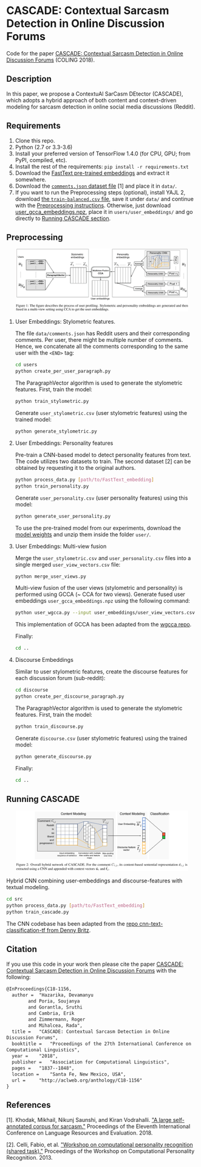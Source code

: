 # CASCADE: Contextual Sarcasm Detection in Online Discussion Forums

Code for the paper [CASCADE: Contextual Sarcasm Detection in Online Discussion Forums](http://aclweb.org/anthology/C18-1156) (COLING 2018).

## Description

In this paper, we propose a ContextuAl SarCasm DEtector (CASCADE), which adopts a hybrid approach of both content and context-driven modeling for sarcasm detection in online social media discussions (Reddit).

## Requirements

1. Clone this repo.
2. Python (2.7 or 3.3-3.6)  
3. Install your preferred version of TensorFlow 1.4.0 (for CPU, GPU; from PyPI, compiled, etc).
4. Install the rest of the requirements: `pip install -r requirements.txt`
5. Download the [FastText pre-trained embeddings](https://s3-us-west-1.amazonaws.com/fasttext-vectors/crawl-300d-2M.vec.zip) and extract it somewhere.
6. Download the [`comments.json` dataset file](https://drive.google.com/file/d/1ew-85sh2z3fv1yGgIwBoeIHUvP8fMnxU/view?usp=sharing) [1] and place it in `data/`.
7. If you want to run the Preprocessing steps (optional), install YAJL 2, download [the `train-balanced.csv` file](https://drive.google.com/file/d/18GwcTqXo_lcMJmc5ms6s2KaL0Dh-95GP/view), save it under `data/` and continue with the [Preprocessing instructions](#preprocessing). Otherwise, just download [user_gcca_embeddings.npz](https://drive.google.com/file/d/1mQoe_48LO67plyo98DVeCC9NabVXdm82/view?usp=sharing), place it in `users/user_embeddings/` and go directly to [Running CASCADE section](#running-cascade).

## Preprocessing

<p align="center">
  <img src="cca.jpg" alt="User Embeddings" width="90%">
</p>

1. User Embeddings: Stylometric features.

    The file `data/comments.json` has Reddit users and their corresponding comments. Per user, there might be multiple number of comments. Hence, we concatenate all the comments corresponding to the same user with the `<END>` tag:

    ```bash
    cd users
    python create_per_user_paragraph.py
    ```

    The ParagraphVector algorithm is used to generate the stylometric features. First, train the model:

    ```bash
    python train_stylometric.py
    ```
        
    Generate `user_stylometric.csv` (user stylometric features) using the trained model:
     
    ```bash
    python generate_stylometric.py
    ```

2. User Embeddings: Personality features

    Pre-train a CNN-based model to detect personality features from text. The code utilizes two datasets to train. The second dataset [2] can be obtained by requesting it to the original authors.
     
    ```bash
    python process_data.py [path/to/FastText_embedding]
    python train_personality.py
    ```

    Generate `user_personality.csv` (user personality features) using this model:

    ```bash
    python generate_user_personality.py
    ```
    
    To use the pre-trained model from our experiments, download the [model weights](https://drive.google.com/file/d/1KK0p6tStgaEXLtAni1u3_W2jGlq8g1Nq/view?usp=sharing) and unzip them inside the folder `user/`.

3. User Embeddings: Multi-view fusion

    Merge the `user_stylometric.csv` and `user_personality.csv` files into a single merged `user_view_vectors.csv` file:
    
    ```bash
    python merge_user_views.py
    ```
    
    Multi-view fusion of the user views (stylometric and personality) is performed using GCCA (~ CCA for two views). Generate fused user embeddings `user_gcca_embeddings.npz` using the following command:
    
    ```bash
    python user_wgcca.py --input user_embeddings/user_view_vectors.csv --output user_embeddings/user_gcca_embeddings.npz --k 100 --no_of_views 2
    ```
    
    This implementation of GCCA has been adapted from the [wgcca repo](https://github.com/abenton/wgcca).
    
    Finally:
    
    ```bash
    cd ..
    ```

4. Discourse Embeddings

    Similar to user stylometric features, create the discourse features for each discussion forum (sub-reddit):
    
    ```bash
    cd discourse
    python create_per_discourse_paragraph.py
    ```
    
    The ParagraphVector algorithm is used to generate the stylometric features. First, train the model:
    
    ```bash
    python train_discourse.py
    ```
    
    Generate `discourse.csv` (user stylometric features) using the trained model:
     
    ```bash
    python generate_discourse.py
    ```
    
    Finally:
    
    ```bash
    cd ..
    ```

## Running CASCADE

<p align="center">
  <img src="overall_model.jpg" alt="Hybrid CNN" width="90%">
</p>

Hybrid CNN combining user-embeddings and discourse-features with textual modeling.
 
```bash
cd src
python process_data.py [path/to/FastText_embedding]
python train_cascade.py
```

The CNN codebase has been adapted from the [repo cnn-text-classification-tf from Denny Britz](https://github.com/dennybritz/cnn-text-classification-tf).

## Citation

If you use this code in your work then please cite the paper [CASCADE: Contextual Sarcasm Detection in Online Discussion Forums](http://aclweb.org/anthology/C18-1156) with the following:

```
@InProceedings{C18-1156,
  author = 	"Hazarika, Devamanyu
		and Poria, Soujanya
		and Gorantla, Sruthi
		and Cambria, Erik
		and Zimmermann, Roger
		and Mihalcea, Rada",
  title = 	"CASCADE: Contextual Sarcasm Detection in Online Discussion Forums",
  booktitle = 	"Proceedings of the 27th International Conference on Computational Linguistics",
  year = 	"2018",
  publisher = 	"Association for Computational Linguistics",
  pages = 	"1837--1848",
  location = 	"Santa Fe, New Mexico, USA",
  url = 	"http://aclweb.org/anthology/C18-1156"
}
```

## References

[1]. Khodak, Mikhail, Nikunj Saunshi, and Kiran Vodrahalli. ["A large self-annotated corpus for sarcasm."](https://arxiv.org/abs/1704.05579) Proceedings of the Eleventh International Conference on Language Resources and Evaluation. 2018.

[2]. Celli, Fabio, et al. ["Workshop on computational personality recognition (shared task)."](http://www.aaai.org/ocs/index.php/ICWSM/ICWSM13/paper/download/6190/6306) Proceedings of the Workshop on Computational Personality Recognition. 2013.
